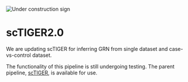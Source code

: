 ![Under construction sign](https://uxwing.com/wp-content/themes/uxwing/download/traffic-road-sign/under-construction-barrier-icon.png)
# scTIGER2.0
We are updating scTIGER for inferring GRN from single dataset and case-vs-control dataset.

The functionality of this pipeline is still undergoing testing. The parent pipeline, [scTIGER](https://github.com/chenyongrowan/scTIGER), is available for use. 
